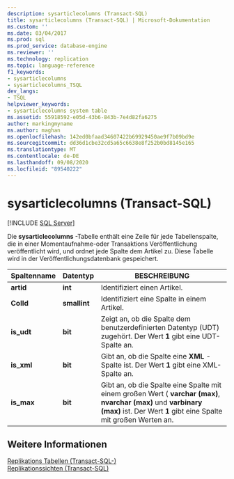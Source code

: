 ```yaml
---
description: sysarticlecolumns (Transact-SQL)
title: sysarticlecolumns (Transact-SQL) | Microsoft-Dokumentation
ms.custom: ''
ms.date: 03/04/2017
ms.prod: sql
ms.prod_service: database-engine
ms.reviewer: ''
ms.technology: replication
ms.topic: language-reference
f1_keywords:
- sysarticlecolumns
- sysarticlecolumns_TSQL
dev_langs:
- TSQL
helpviewer_keywords:
- sysarticlecolumns system table
ms.assetid: 55918592-e05d-43b6-843b-7e4d82fa6275
author: markingmyname
ms.author: maghan
ms.openlocfilehash: 142ed0bfaad34607422b69929450ae9f7b09bd9e
ms.sourcegitcommit: dd36d1cbe32cd5a65c6638e8f252b0bd8145e165
ms.translationtype: MT
ms.contentlocale: de-DE
ms.lasthandoff: 09/08/2020
ms.locfileid: "89540222"
---
```

# <a name="sysarticlecolumns-transact-sql"></a>sysarticlecolumns (Transact-SQL)
[!INCLUDE [SQL Server](../../includes/applies-to-version/sqlserver.md)]

  Die **sysarticlecolumns** -Tabelle enthält eine Zeile für jede Tabellenspalte, die in einer Momentaufnahme-oder Transaktions Veröffentlichung veröffentlicht wird, und ordnet jede Spalte dem Artikel zu. Diese Tabelle wird in der Veröffentlichungsdatenbank gespeichert.  
  
|Spaltenname|Datentyp|BESCHREIBUNG|  
|-----------------|---------------|-----------------|  
|**artid**|**int**|Identifiziert einen Artikel.|  
|**ColId**|**smallint**|Identifiziert eine Spalte in einem Artikel.|  
|**is_udt**|**bit**|Zeigt an, ob die Spalte dem benutzerdefinierten Datentyp (UDT) zugehört. Der Wert **1** gibt eine UDT-Spalte an.|  
|**is_xml**|**bit**|Gibt an, ob die Spalte eine **XML** -Spalte ist. Der Wert **1** gibt eine XML-Spalte an.|  
|**is_max**|**bit**|Gibt an, ob die Spalte eine Spalte mit einem großen Wert ( **varchar (max)**, **nvarchar (max)** und **varbinary (max)** ist. Der Wert **1** gibt eine Spalte mit großen Werten an.|  
  
## <a name="see-also"></a>Weitere Informationen  
 [Replikations Tabellen &#40;Transact-SQL-&#41;](../../relational-databases/system-tables/replication-tables-transact-sql.md)   
 [Replikationssichten &#40;Transact-SQL&#41;](../../relational-databases/system-views/replication-views-transact-sql.md)  
  
  
